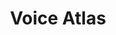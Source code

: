 ---
description: natural language processing integration with Jupyter notebook
shortname: voiceatlas
timestamp: Fri, 04 Feb 2022 17:09:21 GMT
title: Voice Atlas
tool/software: Voice Atlas
uuid: 1bcebe26-9235-4d85-a4be-2253697e4886
website_link: https://voiceatlas.com/
---